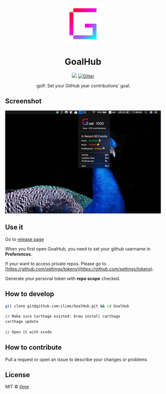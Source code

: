 <p align="center">
  <img src="logo.png" alt="GoalHub" />
</p>
<h1 align="center">GoalHub</h1>
<p align="center">
  <a href="https://opensource.org/licenses/MIT"><img src="https://img.shields.io/badge/License-MIT-yellow.svg" /></a>
  <a href="https://gitter.im/ilime/GoalHub?utm_source=badge&utm_medium=badge&utm_campaign=pr-badge">
    <img src="https://badges.gitter.im/ilime/GoalHub.svg" alt="Gitter" />
  </a>
</p>
<p align="center">:golf: Set your GitHub year contributions' goal.</p>

## Screenshot

![GoalHub-Screenshot](GoalHub-Screenshot.png)

## Use it

Go to [release page](https://github.com/ilime/GoalHub/releases)

When you first open GoalHub, you need to set your github username in **Preferences**.

If your want to access private repos. Please go to [https://github.com/settings/tokens](https://github.com/settings/tokens).

Generate your personal token with **repo scope** checked.

## How to develop

```sh
git clone git@github.com:ilime/GoalHub.git && cd GoalHub

// Make sure Carthage existed: brew install carthage
carthage update

// Open it with xcode
```

## How to contribute

Pull a request or open an issue to describe your changes or problems

## License

MIT &copy; [ilime](https://github.com/ilime)
